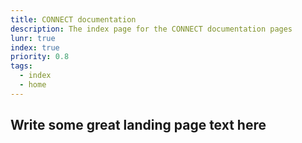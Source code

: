 ```yaml
---
title: CONNECT documentation
description: The index page for the CONNECT documentation pages
lunr: true
index: true
priority: 0.8
tags:
  - index
  - home
---
```


## Write some great landing page text here
